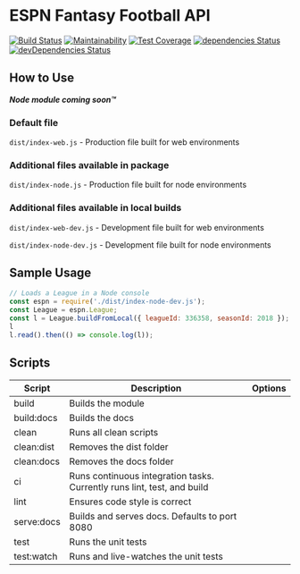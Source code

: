 # ESPN Fantasy Football API
[![Build Status](https://travis-ci.org/mkreiser/ESPN-FantasyFootball-API.svg?branch=master)](https://travis-ci.org/mkreiser/ESPN-FantasyFootball-API) [![Maintainability](https://api.codeclimate.com/v1/badges/b8e7a59ae69f5fbfb8e1/maintainability)](https://codeclimate.com/github/mkreiser/ESPN-FantasyFootball-API/maintainability) [![Test Coverage](https://api.codeclimate.com/v1/badges/b8e7a59ae69f5fbfb8e1/test_coverage)](https://codeclimate.com/github/mkreiser/ESPN-FantasyFootball-API/test_coverage) [![dependencies Status](https://david-dm.org/mkreiser/ESPN-FantasyFootball-API/status.svg)](https://david-dm.org/mkreiser/ESPN-FantasyFootball-API) [![devDependencies Status](https://david-dm.org/mkreiser/ESPN-FantasyFootball-API/dev-status.svg)](https://david-dm.org/mkreiser/ESPN-FantasyFootball-API?type=dev)

## How to Use

***Node module coming soon™***

### Default file
`dist/index-web.js` - Production file built for web environments

### Additional files available in package
`dist/index-node.js` - Production file built for node environments

### Additional files available in local builds
`dist/index-web-dev.js` - Development file built for web environments

`dist/index-node-dev.js` - Development file built for node environments

## Sample Usage
```javascript
// Loads a League in a Node console
const espn = require('./dist/index-node-dev.js');
const League = espn.League;
const l = League.buildFromLocal({ leagueId: 336358, seasonId: 2018 });
l
l.read().then(() => console.log(l));
```

## Scripts

| Script     | Description                                                             | Options |
|------------|-------------------------------------------------------------------------|---------|
| build      | Builds the module                                                       |         |
| build:docs | Builds the docs                                                         |         |
| clean      | Runs all clean scripts                                                  |         |
| clean:dist | Removes the dist folder                                                 |         |
| clean:docs | Removes the docs folder                                                 |         |
| ci         | Runs continuous integration tasks. Currently runs lint, test, and build |         |
| lint       | Ensures code style is correct                                           |         |
| serve:docs | Builds and serves docs. Defaults to port 8080                           |         |
| test       | Runs the unit tests                                                     |         |
| test:watch | Runs and live-watches the unit tests                                    |         |
